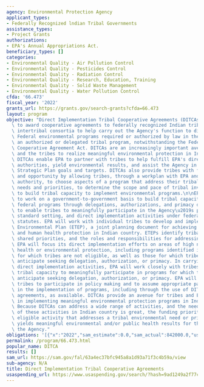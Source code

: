 ```yaml
---
agency: Environmental Protection Agency
applicant_types:
- Federally Recognized lndian Tribal Governments
assistance_types:
- Project Grants
authorizations:
- EPA's Annual Appropriations Act.
beneficiary_types: []
categories:
- Environmental Quality - Air Pollution Control
- Environmental Quality - Pesticides Control
- Environmental Quality - Radiation Control
- Environmental Quality - Research, Education, Training
- Environmental Quality - Solid Waste Management
- Environmental Quality - Water Pollution Control
cfda: '66.473'
fiscal_year: '2022'
grants_url: https://grants.gov/search-grants?cfda=66.473
layout: program
objective: "Direct Implementation Tribal Cooperative Agreements (DITCAs) enable EPA\
  \ to award cooperative agreements to federally recognized Indian tribes and eligible\
  \ intertribal consortia to help carry out the Agency's function to directly implement\
  \ Federal environmental programs required or authorized by law in the absence of\
  \ an authorized or delegated tribal program, notwithstanding the Federal Grant and\
  \ Cooperative Agreement Act. DITCAs are an increasingly important avenue for EPA\
  \ and the tribes to realize meaningful environmental protection in Indian Country.\
  \ DITCAs enable EPA to partner with tribes to help fulfill EPA's direct implementation\
  \ authorities, yield environmental results, and assist the Agency in meeting its\
  \ Strategic Plan goals and targets. DITCAs also provide tribes with flexibility\
  \ and opportunity by allowing tribes, through a workplan with EPA and under federal\
  \ authority, to choose aspects of a program that address their tribal environmental\
  \ needs and priorities, to determine the scope and pace of tribal involvement, and\
  \ to build tribal capacity to implement environmental programs.\n\nEPA is committed\
  \ to work on a government-to-government basis to build tribal capacity to implement\
  \ federal programs through delegations, authorizations, and primacy designations\
  \ to enable tribes to meaningfully participate in the Agency\u2019s policy making,\
  \ standard setting, and direct implementation activities under federal environmental\
  \ statutes. EPA will work with individual tribes to develop and implement an EPA-Tribal\
  \ Environmental Plan (ETEP), a joint planning document for achieving stronger environmental\
  \ and human health protection in Indian country. ETEPs identify tribal, EPA, and\
  \ shared priorities, and the roles and responsibilities for addressing those priorities.\
  \ EPA will focus its direct implementation efforts on areas of high need for human\
  \ health or environmental protection, including programs identified in the ETEP\
  \ for which tribes are not eligible, as well as those for which tribes do not currently\
  \ anticipate seeking delegation, authorization, or primacy. In carrying out its\
  \ direct implementation activities, EPA will work closely with tribes to develop\
  \ tribal capacity to meaningfully participate in programs for which they do not\
  \ anticipate seeking delegation, authorization, or primacy. EPA will also encourage\
  \ tribes to participate in policy making and to assume appropriate partial roles\
  \ in the implementation of programs, including through the use of DITCAs or other\
  \ agreements, as available. DITCAs provide an avenue for tribes and EPA to partner\
  \ in implementing meaningful environmental protection programs in Indian country.\
  \ Because DITCAs can address a wide range of activities, and the need for implementation\
  \ of these activities in Indian country is great, the funding priority is for any\
  \ eligible activity that addresses a tribal environmental need or priority, and\
  \ yields meaningful environmental and/or public health results for the tribe and\
  \ the Agency."
obligations: '[{"x":"2022","sam_estimate":0.0,"sam_actual":842000.0,"usa_spending_actual":1472500.0},{"x":"2023","sam_estimate":431534.0,"sam_actual":0.0,"usa_spending_actual":886094.0},{"x":"2024","sam_estimate":700000.0,"sam_actual":0.0,"usa_spending_actual":0.0}]'
permalink: /program/66.473.html
popular_name: DITCA
results: []
sam_url: https://sam.gov/fal/63a4ec37bfc945a8a1d93a71f3c4b59a/view
sub-agency: N/A
title: Direct Implementation Tribal Cooperative Agreements
usaspending_url: https://www.usaspending.gov/search/?hash=9ad1249a2f77ca449db21822b76f27ee
---
```

